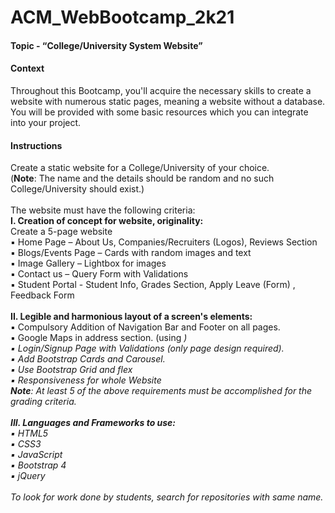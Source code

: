 # ACM_WebBootcamp_2k21

<h4>Topic - “College/University System Website” </h4>
<h4>Context</h4>
Throughout this Bootcamp, you'll acquire the necessary skills to create a website with numerous static 
pages, meaning a website without a database. You will be provided with some basic resources which you 
can integrate into your project.
<h4>Instructions</h4>
Create a static website for a College/University of your choice. <br>
(<b>Note</b>: The name and the details should be 
random and no such College/University should exist.)<br><br>
The website must have the following criteria:<br>
<b>I. Creation of concept for website, originality: </b><br>
Create a 5-page website <br>
▪ Home Page – About Us, Companies/Recruiters (Logos), Reviews Section<br>
▪ Blogs/Events Page – Cards with random images and text<br>
▪ Image Gallery – Lightbox for images<br>
▪ Contact us – Query Form with Validations<br>
▪ Student Portal - Student Info, Grades Section, Apply Leave (Form) , Feedback Form<br><br>
<b>II. Legible and harmonious layout of a screen's elements:</b><br>
▪ Compulsory Addition of Navigation Bar and Footer on all pages.<br>
▪ Google Maps in address section. (using <I frame>)<br>
▪ Login/Signup Page with Validations (only page design required).<br>
▪ Add Bootstrap Cards and Carousel.<br>
▪ Use Bootstrap Grid and flex<br>
▪ Responsiveness for whole Website<br>
<b>Note</b>: At least 5 of the above requirements must be accomplished for the grading criteria.<br><br>
<b>III. Languages and Frameworks to use:</b><br>
▪ HTML5<br>
▪ CSS3<br>
▪ JavaScript<br>
▪ Bootstrap 4<br>
▪ jQuery<br><br>
To look for work done by students, search for repositories with same name.
